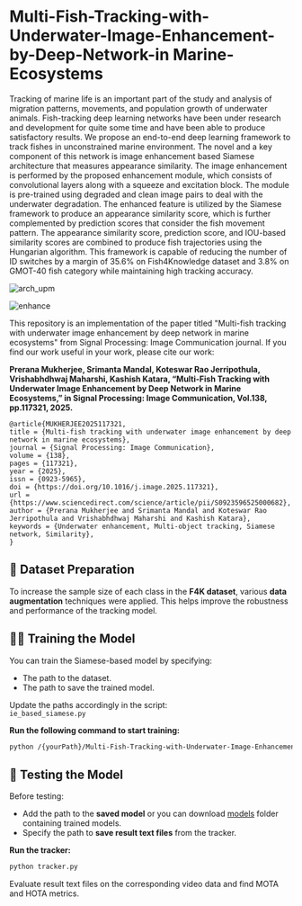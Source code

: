 # Multi-Fish-Tracking-with-Underwater-Image-Enhancement-by-Deep-Network-in Marine-Ecosystems
Tracking of marine life is an important part of the study and analysis of migration patterns, movements, and population growth of underwater animals. Fish-tracking deep learning networks have been under research and development for quite some time and have been able to produce satisfactory results. We propose an end-to-end deep learning framework to track fishes in unconstrained marine environment. The novel and a key component of this network is image enhancement based Siamese architecture that measures appearance similarity. The image enhancement is performed by the proposed enhancement module, which consists of convolutional layers along with a squeeze and excitation block. The module is pre-trained using degraded and clean image pairs to deal with the underwater degradation. The enhanced feature is utilized by the Siamese framework to produce an appearance similarity score, which is further complemented by prediction scores that consider the fish movement pattern. The appearance similarity score, prediction score, and IOU-based similarity scores are combined to produce fish trajectories using the Hungarian algorithm. This framework is capable of reducing the number of ID switches by a margin of 35.6\% on Fish4Knowledge dataset and 3.8\% on GMOT-40 fish category while maintaining high tracking accuracy.

![arch_upm](https://github.com/user-attachments/assets/72efc45c-b4fa-4d4a-b748-3f37faeabbab)


![enhance](https://github.com/user-attachments/assets/d8c5bce6-3e13-44b4-ad76-d27a3baea92c)

This repository is an implementation of the paper titled "Multi-fish tracking with underwater image enhancement by deep network in marine ecosystems" from Signal Processing: Image Communication journal. If you find our work useful in your work, please cite our work:

**Prerana Mukherjee, Srimanta Mandal, Koteswar Rao Jerripothula, Vrishabhdhwaj Maharshi, Kashish Katara, “Multi-Fish Tracking with Underwater Image Enhancement by Deep Network in Marine Ecosystems,” in Signal Processing: Image Communication, Vol.138, pp.117321, 2025.**

```
@article{MUKHERJEE2025117321,
title = {Multi-fish tracking with underwater image enhancement by deep network in marine ecosystems},
journal = {Signal Processing: Image Communication},
volume = {138},
pages = {117321},
year = {2025},
issn = {0923-5965},
doi = {https://doi.org/10.1016/j.image.2025.117321},
url = {https://www.sciencedirect.com/science/article/pii/S0923596525000682},
author = {Prerana Mukherjee and Srimanta Mandal and Koteswar Rao Jerripothula and Vrishabhdhwaj Maharshi and Kashish Katara},
keywords = {Underwater enhancement, Multi-object tracking, Siamese network, Similarity},
}
```



## 📁 Dataset Preparation

To increase the sample size of each class in the **F4K dataset**, various **data augmentation** techniques were applied. This helps improve the robustness and performance of the tracking model.

## 🏋️‍♂️ Training the Model

You can train the Siamese-based model by specifying:

- The path to the dataset.
- The path to save the trained model.

Update the paths accordingly in the script:  
`ie_based_siamese.py`

**Run the following command to start training:**

```bash
python /{yourPath}/Multi-Fish-Tracking-with-Underwater-Image-Enhancement/networks/siamese/ie_based_siamese.py 
```

## 🧪 Testing the Model

Before testing:

- Add the path to the **saved model** or you can download [models](https://drive.google.com/drive/folders/1wYP71-ACfMqqS4-H38q1alWqkkfG0mB5?usp=sharing) folder containing trained models.
- Specify the path to **save result text files** from the tracker.

**Run the tracker:**

```bash
python tracker.py
```
Evaluate result text files on the corresponding video data and find MOTA and HOTA metrics.
